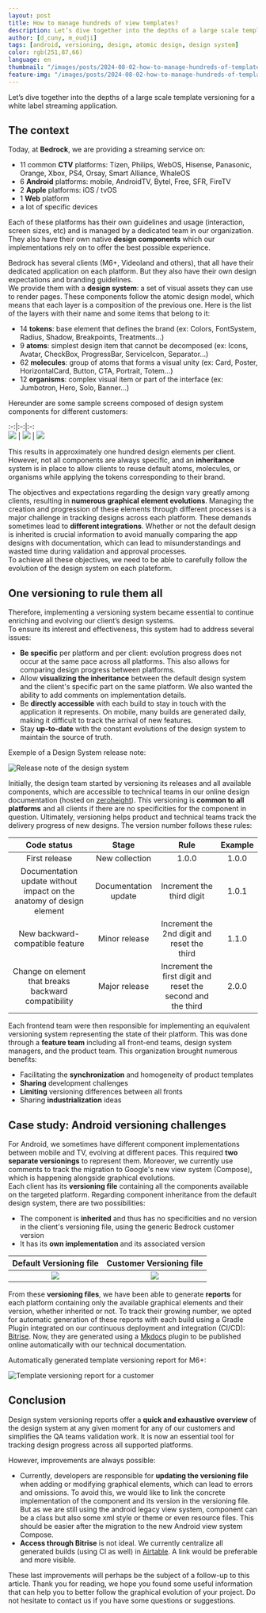 ```yaml
---
layout: post
title: How to manage hundreds of view templates?
description: Let’s dive together into the depths of a large scale template versioning for a white label streaming application.
author: [d_cuny, m_oudji]
tags: [android, versioning, design, atomic design, design system]
color: rgb(251,87,66)
language: en
thumbnail: "/images/posts/2024-08-02-how-to-manage-hundreds-of-templates/thumbnail.png"
feature-img: "/images/posts/2024-08-02-how-to-manage-hundreds-of-templates/thumbnail.png"
---
```

Let’s dive together into the depths of a large scale template versioning for a white label streaming application.

## The context

Today, at **Bedrock**, we are providing a streaming service on:
- 11 common **CTV** platforms: Tizen, Philips, WebOS, Hisense, Panasonic, Orange, Xbox, PS4, Orsay, Smart Alliance, WhaleOS
- 6 **Android** platforms: mobile, AndroidTV, Bytel, Free, SFR, FireTV
- 2 **Apple** platforms: iOS / tvOS
- 1 **Web** platform
- a lot of specific devices

Each of these platforms has their own guidelines and usage (interaction, screen sizes, etc) and is managed by a dedicated team in our organization. They also have their own native **design components** which our implementations rely on to offer the best possible experience.  

Bedrock has several clients (M6+, Videoland and others), that all have their dedicated application on each platform. But they also have their own design expectations and branding guidelines.  
We provide them with a **design system**: a set of visual assets they can use to render pages. These components follow the atomic design model, which means that each layer is a composition of the previous one. Here is the list of the layers with their name and some items that belong to it: 
- 14 **tokens**: base element that defines the brand (ex: Colors, FontSystem, Radius, Shadow, Breakpoints, Treatments...)
- 9 **atoms**: simplest design item that cannot be decomposed (ex: Icons, Avatar, CheckBox, ProgressBar, ServiceIcon, Separator...)
- 62 **molecules**: group of atoms that forms a visual unity (ex: Card, Poster, HorizontalCard, Button, CTA, Portrait, Totem...)
- 12 **organisms**: complex visual item or part of the interface (ex: Jumbotron, Hero, Solo, Banner...)

Hereunder are some sample screens composed of design system components for different customers: 

:-:|:-:|:-:  
![](/images/posts/2024-08-02-how-to-manage-hundreds-of-templates/home-m6plus.png) | ![](/images/posts/2024-08-02-how-to-manage-hundreds-of-templates/home-videoland.png) | ![](/images/posts/2024-08-02-how-to-manage-hundreds-of-templates/home-rtlhu.png)  

This results in approximately one hundred design elements per client. However, not all components are always specific, and an **inheritance** system is in place to allow clients to reuse default atoms, molecules, or organisms while applying the tokens corresponding to their brand.  

The objectives and expectations regarding the design vary greatly among clients, resulting in **numerous graphical element evolutions**. Managing the creation and progression of these elements through different processes is a major challenge in tracking designs across each platform. These demands sometimes lead to **different integrations**. Whether or not the default design is inherited is crucial information to avoid manually comparing the app designs with documentation, which can lead to misunderstandings and wasted time during validation and approval processes.  
To achieve all these objectives, we need to be able to carefully follow the evolution of the design system on each plateform.  

## One versioning to rule them all 

Therefore, implementing a versioning system became essential to continue enriching and evolving our client’s design systems.  
To ensure its interest and effectiveness, this system had to address several issues:
- **Be specific** per platform and per client: evolution progress does not occur at the same pace across all platforms. This also allows for comparing design progress between platforms.  
- Allow **visualizing the inheritance** between the default design system and the client's specific part on the same platform. We also wanted the ability to add comments on implementation details.  
- Be **directly accessible** with each build to stay in touch with the application it represents. On mobile, many builds are generated daily, making it difficult to track the arrival of new features.  
- Stay **up-to-date** with the constant evolutions of the design system to maintain the source of truth.

Exemple of a Design System release note:

![Release note of the design system](/images/posts/2024-08-02-how-to-manage-hundreds-of-templates/design-release-note.png)  
 
Initially, the design team started by versioning its releases and all available components, which are accessible to technical teams in our online design documentation (hosted on [zeroheight](https://zeroheight.com/)). This versioning is **common to all platforms** and all clients if there are no specificities for the component in question. Ultimately, versioning helps product and technical teams track the delivery progress of new designs. The version number follows these rules:

Code status | Stage | Rule | Example  
:-:|:-:|:-:|:-:  
First release | New collection | 1.0.0 | 1.0.0  
Documentation update without impact on the anatomy of design element | Documentation update | Increment the third digit | 1.0.1  
New backward-compatible feature | Minor release | Increment the 2nd digit and reset the third | 1.1.0  
Change on element that breaks backward compatibility | Major release | Increment the first digit and reset the second and the third | 2.0.0  

Each frontend team were then responsible for implementing an equivalent versioning system representing the state of their platform. This was done through a **feature team** including all front-end teams, design system managers, and the product team. This organization brought numerous benefits:
- Facilitating the **synchronization** and homogeneity of product templates
- **Sharing** development challenges
- **Limiting** versioning differences between all fronts
- Sharing **industrialization** ideas

## Case study: Android versioning challenges

For Android, we sometimes have different component implementations between mobile and TV, evolving at different paces. This required **two separate versionings** to represent them. Moreover, we currently use comments to track the migration to Google's new view system (Compose), which is happening alongside graphical evolutions.  
Each client has its **versioning file** containing all the components available on the targeted platform. Regarding component inheritance from the default design system, there are two possibilities:
- The component is **inherited** and thus has no specificities and no version in the client's versioning file, using the generic Bedrock customer version
- It has its **own implementation** and its associated version

Default Versioning file | Customer Versioning file  
:-------------------------:|:-------------------------:  
![](/images/posts/2024-08-02-how-to-manage-hundreds-of-templates/versioning-file-default.png) | ![](/images/posts/2024-08-02-how-to-manage-hundreds-of-templates/versioning-file-customer.png)  
              
From these **versioning files**, we have been able to generate **reports** for each platform containing only the available graphical elements and their version, whether inherited or not. To track their growing number, we opted for automatic generation of these reports with each build using a Gradle Plugin integrated on our continuous deployment and integration (CI/CD): [Bitrise](https://bitrise.io/). Now, they are generated using a [Mkdocs](https://www.mkdocs.org/) plugin to be published online automatically with our technical documentation.

Automatically generated template versioning report for M6+:

![Template versioning report for a customer](/images/posts/2024-08-02-how-to-manage-hundreds-of-templates/template-versioning-report.png)  

## Conclusion

Design system versioning reports offer a **quick and exhaustive overview** of the design system at any given moment for any of our customers and simplifies the QA teams validation work. It is now an essential tool for tracking design progress across all supported platforms.

However, improvements are always possible:
- Currently, developers are responsible for **updating the versioning file** when adding or modifying graphical elements, which can lead to errors and omissions. To avoid this, we would like to link the concrete implementation of the component and its version in the versioning file. But as we are still using the android legacy view system, component can be a class but also some xml style or theme or even resource files. This should be easier after the migration to the new Android view system Compose.
- **Access through Bitrise** is not ideal. We currently centralize all generated builds (using CI as well) in [Airtable](https://www.airtable.com/). A link would be preferable and more visible.  

These last improvements will perhaps be the subject of a follow-up to this article. Thank you for reading, we hope you found some useful information that can help you to better follow the graphical evolution of your project. Do not hesitate to contact us if you have some questions or suggestions. 
